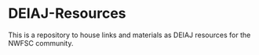 # DEIAJ-Resources
This is a repository to house links and materials as DEIAJ resources for the NWFSC community.
